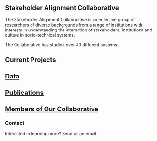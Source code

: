 ## Stakeholder Alignment Collaborative

The Stakeholder Alignment Collaborative is an eclective group of researchers of diverse backgrounds from a range of institutions with interests in understanding the interaction of stakeholders, institutions and culture in socio-technical systems.

The Collaborative has studied over 40 different systems.

## [Current Projects](https://stakeholder-alignment-collaborative.github.io/projects/)

## [Data](https://stakeholder-alignment-collaborative.github.io/data/)

## [Publications](https://stakeholder-alignment-collaborative.github.io/publications/)

## [Members of Our Collaborative](https://stakeholder-alignment-collaborative.github.io/members/)

### Contact

Interested in learning more? Send us an email.
